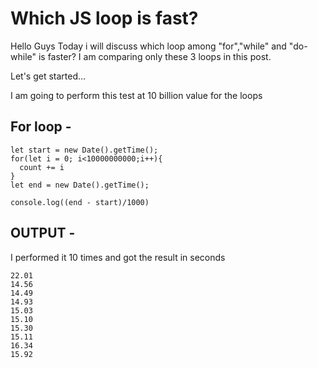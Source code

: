 # Which JS loop is fast?
Hello Guys Today i will discuss which loop among "for","while" and "do-while" is faster?
I am comparing only these 3 loops in this post.

Let's get started...

I am going to perform this test at 10 billion value for the loops

## For loop -
``` let count = 0;
let start = new Date().getTime();
for(let i = 0; i<10000000000;i++){
  count += i
}
let end = new Date().getTime();

console.log((end - start)/1000)
```

## OUTPUT -
I performed it 10 times and got the result in seconds
```
22.01
14.56
14.49
14.93
15.03
15.10
15.30
15.11
16.34
15.92
```